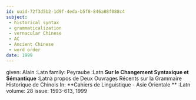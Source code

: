 ```yaml
---
id: uuid-72f3d5b2-1d9f-4eda-b5f8-846a88f088c4
subject: 
 - historical syntax
 - grammaticalization
 - vernacular Chinese
 - AC
 - Ancient Chinese
 - word order
date: 1999
---
```


given: Alain :Latn
family: Peyraube :Latn
**Sur le Changement Syntaxique et Sémantique** :Latnà propos de Deux Ouvrages Récents sur la Grammaire Historique de Chinois
In: 
**Cahiers de Linguistique - Asie Orientale ** :Latn
volume: 28
issue: 1593-613, 1999
